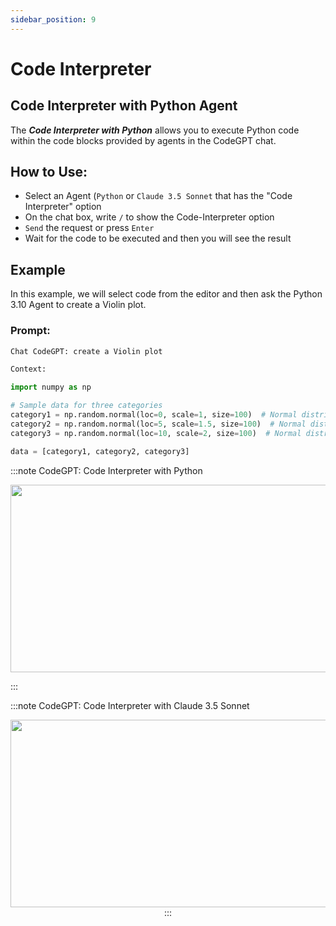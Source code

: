 ```yaml
---
sidebar_position: 9
---
```


# Code Interpreter

## Code Interpreter with Python Agent
The ***Code Interpreter with Python*** allows you to execute Python code within the code blocks provided by agents in the CodeGPT chat.

## How to Use:
- Select an Agent (`Python` or `Claude 3.5 Sonnet` that has the "Code Interpreter" option
- On the chat box, write `/` to show the Code-Interpreter option
- `Send` the request or press `Enter`
- Wait for the code to be executed and then you will see the result

## Example
In this example, we will select code from the editor and then ask the Python 3.10 Agent to create a Violin plot.

### Prompt:

```python 
Chat CodeGPT: create a Violin plot

Context:

import numpy as np

# Sample data for three categories
category1 = np.random.normal(loc=0, scale=1, size=100)  # Normal distribution centered at 0
category2 = np.random.normal(loc=5, scale=1.5, size=100)  # Normal distribution centered at 5
category3 = np.random.normal(loc=10, scale=2, size=100)  # Normal distribution centered at 10

data = [category1, category2, category3]

```

:::note CodeGPT: Code Interpreter with Python
<p align="center">
      <img width="550" height="300" src="https://github.com/JudiniLabs/code-gpt-docs/assets/6216945/dfb51437-3706-438e-ba32-abf1f7d61213" />
</p>
:::

:::note CodeGPT: Code Interpreter with Claude 3.5 Sonnet
<p align="center">
      <img width="550" height="300" src="https://github.com/user-attachments/assets/2522c1c0-4584-4f3b-a222-12dd0dad5779" 

</p>
:::



